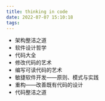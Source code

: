 ```yaml
---
title: thinking in code
date: 2022-07-07 15:10:18
tags:
---
```


- 架构整洁之道
- 软件设计哲学
- 代码大全
- 修改代码的艺术
- 编写可读代码的艺术
- 敏捷软件开发——原则、模式与实践
- 重构——改善既有代码的设计
- 代码整洁之道

